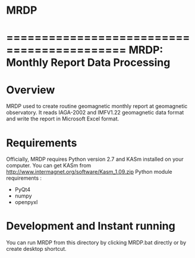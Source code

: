 # MRDP

===========================================
MRDP: Monthly Report Data Processing
===========================================

Overview
========

MRDP used to create routine geomagnetic monthly report at geomagnetic observatory.
It reads IAGA-2002 and IMFV1.22 geomagnetic data format and write the report in Microsoft
Excel format.


Requirements
===============================

Officially, MRDP requires Python version 2.7 and KASm installed on your computer.
You can get KASm from <http://www.intermagnet.org/software/Kasm_1.09.zip>
Python module requirements :
- PyQt4
- numpy
- openpyxl


Development and Instant running
===============================

You can run MRDP from this directory by clicking MRDP.bat directly or by create desktop shortcut.

